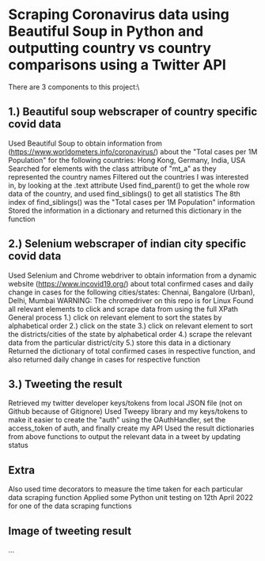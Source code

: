 # Scraping Coronavirus data using Beautiful Soup in Python and outputting country vs country comparisons using a Twitter API

There are 3 components to this project:\

## 1.) Beautiful soup webscraper of country specific covid data
Used Beautiful Soup to obtain information from (https://www.worldometers.info/coronavirus/) about the "Total cases per 1M Population" for the following countries: Hong Kong, Germany, India, USA\
Searched for elements with the class attribute of "mt_a" as they represented the country names
Filtered out the countries I was interested in, by looking at the .text attribute
Used find_parent() to get the whole row data of the country, and used find_siblings() to get all statistics
The 8th index of find_siblings() was the "Total cases per 1M Population" information
Stored the information in a dictionary and returned this dictionary in the function 

## 2.) Selenium webscraper of indian city specific covid data
Used Selenium and Chrome webdriver to obtain information from a dynamic website (https://www.incovid19.org/) about total confirmed cases and daily change in cases for the following cities/states:
Chennai, Bangalore (Urban), Delhi, Mumbai
WARNING: The chromedriver on this repo is for Linux
Found all relevant elements to click and scrape data from using the full XPath 
General process
1.) click on relevant element to sort the states by alphabetical order
2.) click on the state
3.) click on relevant element to sort the districts/cities of the state by alphabetical order
4.) scrape the relevant data from the particular district/city
5.) store this data in a dictionary
Returned the dictionary of total confirmed cases in respective function, and also returned daily change in cases for respective function

## 3.) Tweeting the result
Retrieved my twitter developer keys/tokens from local JSON file (not on Github because of Gitignore)
Used Tweepy library and my keys/tokens to make it easier to create the "auth" using the OAuthHandler, set the access_token of auth, and finally create my API
Used the result dictionaries from above functions to output the relevant data in a tweet by updating status

## Extra
Also used time decorators to measure the time taken for each particular data scraping function
Applied some Python unit testing on 12th April 2022 for one of the data scraping functions




## Image of tweeting result
...